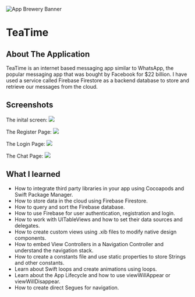 ![App Brewery Banner](Documentation/TanTECH.png)

# TeaTime

## About The Application

TeaTime is an internet based messaging app similar to WhatsApp, the popular messaging app that was bought by Facebook for $22 billion. I have used a service called Firebase Firestore as a backend database to store and retrieve our messages from the cloud. 

## Screenshots

The inital screen:
![](Documentation/StartScreen.gif)


The Register Page:
![](Documentation/RegisterPage.png)


The Login Page:
![](Documentation/LoginPage.png)


The Chat Page:
![](Documentation/ChatPage.png)


## What I learned

* How to integrate third party libraries in your app using Cocoapods and Swift Package Manager.
* How to store data in the cloud using Firebase Firestore.
* How to query and sort the Firebase database.
* How to use Firebase for user authentication, registration and login.
* How to work with UITableViews and how to set their data sources and delegates.
* How to create custom views using .xib files to modify native design components.
* How to embed View Controllers in a Navigation Controller and understand the navigation stack.
* How to create a constants file and use static properties to store Strings and other constants.
* Learn about Swift loops and create animations using loops.
* Learn about the App Lifecycle and how to use viewWillAppear or viewWillDisappear.
* How to create direct Segues for navigation.

